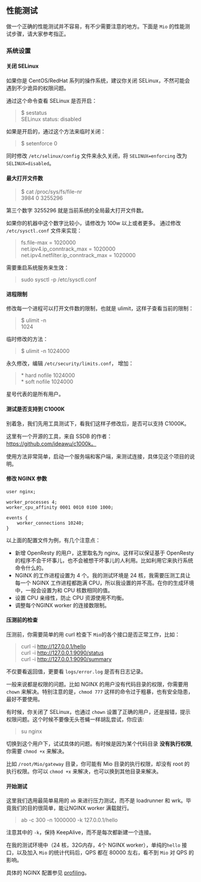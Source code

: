 ## 性能测试
做一个正确的性能测试并不容易，有不少需要注意的地方。下面是 `Mio` 的性能测试步骤，请大家参考指正。

### 系统设置

#### 关闭 SELinux
如果你是 CentOS/RedHat 系列的操作系统，建议你关闭 SELinux，不然可能会遇到不少诡异的权限问题。

通过这个命令查看 SELinux 是否开启：
>$ sestatus                                              
SELinux status:                 disabled

如果是开启的，通过这个方法来临时关闭：
>$ setenforce 0

同时修改 `/etc/selinux/config` 文件来永久关闭，将 `SELINUX=enforcing`
改为 `SELINUX=disabled`。

#### 最大打开文件数
> $ cat /proc/sys/fs/file-nr                                                                                              
3984    0       3255296

第三个数字 3255296 就是当前系统的全局最大打开文件数。

如果你的机器中这个数字比较小，请修改为 100w 以上或者更多。
通过修改 `/etc/sysctl.conf` 文件来实现：
>fs.file-max = 1020000  
>net.ipv4.ip_conntrack_max = 1020000    
>net.ipv4.netfilter.ip_conntrack_max = 1020000

需要重启系统服务来生效：
>sudo sysctl -p /etc/sysctl.conf

#### 进程限制
修改每一个进程可以打开文件数的限制，也就是 ulimit，这样子查看当前的限制：
>$ ulimit -n    
1024

临时修改的方法：
>$ ulimit -n 1024000

永久修改，编辑 `/etc/security/limits.conf`， 增加：

>\*         hard    nofile      1024000  
\*         soft    nofile      1024000

 星号代表的是所有用户。

#### 测试是否支持到 C1000K
 别着急，我们先用工具测试下，看我们这样子修改后，是否可以支持 C1000K。

 这里有一个开源的工具，来自 SSDB 的作者：https://github.com/ideawu/c1000k。

 使用方法非常简单，启动一个服务端和客户端，来测试连接，具体见这个项目的说明。

#### 修改 NGINX 参数
 ```
 user nginx;

 worker_processes 4;
 worker_cpu_affinity 0001 0010 0100 1000;

 events {
     worker_connections 10240;
 }
 ```

 以上面的配置文件为例，有几个注意点：
 - 新增 OpenResty 的用户，这里取名为 nginx。这样可以保证基于 OpenResty 的程序不会干坏事儿，也不会被想干坏事儿的人利用。比如利用它来执行系统命令什么的。
 - NGINX 的工作进程设置为 4 个。我的测试环境是 24 核，我需要压测工具让每一个 NGINX 工作进程都跑满 CPU，所以我设置的并不高。在你的生成环境中，一般会设置为和 CPU 核数相同的值。
 - 设置 CPU 亲缘性，防止 CPU 资源使用不均衡。
 - 调整每个NGINX worker 的连接数限制。


#### 压测前的检查
 压测前，你需要简单的用 curl 检查下 `Mio`的各个接口是否正常工作，比如：
 > curl -i http://127.0.0.1/hello   
 curl -i http://127.0.0.1:9090/status    
 curl -i http://127.0.0.1:9090/summary

 不仅要看返回值，更要看 `logs/error.log` 是否有日志记录。

 一般来说都是权限的问题。比如 NGINX 的用户没有代码目录的权限，你需要用 `chown` 来解决。特别注意的是，`chmod 777` 这样的命令过于粗暴，也有安全隐患，最好不要使用。

 有时候，你关闭了 SELinux，也通过 `chown` 设置了正确的用户，还是报错，提示权限问题。这个时候不要像无头苍蝇一样胡乱尝试，你应该:
 > su nginx

 切换到这个用户下，试试具体的问题。有时候是因为某个代码目录 **没有执行权限**, 你需要 `chmod +x` 来解决。

 比如 `/root/Mio/gateway` 目录，你可能有 Mio 目录的执行权限，却没有 root 的执行权限。你可以 `chmod +x` 来解决，也可以换到其他目录来解决。

 #### 开始测试
 这里我们选用最简单易用的 `ab` 来进行压力测试，而不是 loadrunner 和 wrk。毕竟我们的目的很简单，能让NGINX worker 满载就行。

 > ab -c 300 -n 1000000 -k 127.0.0.1/hello

注意其中的 `-k`，保持 KeepAlive，而不是每次都新建一个连接。

在我的测试环境中（24 核，32G内存，4个 NGINX worker），单纯的`hello` 接口，以及加入 `Mio` 的统计代码后，QPS 都在 80000 左右，看不到 `Mio` 对 QPS 的影响。

具体的 NGINX 配置参见 [profiling](profiling.md)。
